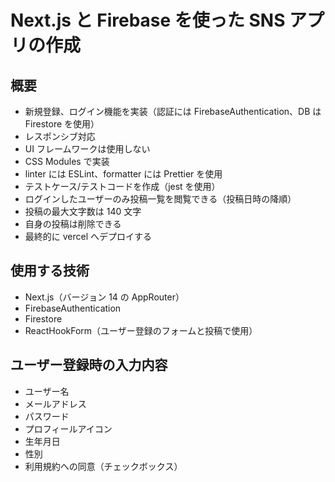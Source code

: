 # Next.js と Firebase を使った SNS アプリの作成

## 概要

- 新規登録、ログイン機能を実装（認証には FirebaseAuthentication、DB は Firestore を使用）
- レスポンシブ対応
- UI フレームワークは使用しない
- CSS Modules で実装
- linter には ESLint、formatter には Prettier を使用
- テストケース/テストコードを作成（jest を使用）
- ログインしたユーザーのみ投稿一覧を閲覧できる（投稿日時の降順）
- 投稿の最大文字数は 140 文字
- 自身の投稿は削除できる
- 最終的に vercel へデプロイする

## 使用する技術

- Next.js（バージョン 14 の AppRouter）
- FirebaseAuthentication
- Firestore
- ReactHookForm（ユーザー登録のフォームと投稿で使用）

## ユーザー登録時の入力内容

- ユーザー名
- メールアドレス
- パスワード
- プロフィールアイコン
- 生年月日
- 性別
- 利用規約への同意（チェックボックス）
